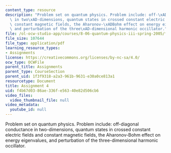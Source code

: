 ```yaml
---
content_type: resource
description: "Problem set on quantum physics. Problem include: off-\xADdiagonal conductance\
  \ in two\xAD-dimensions, quantum states in crossed constant electric fields and\
  \ constant magnetic fields, the Aharonov-\xADBohm effect on energy eigenvalues,\
  \ and perturbation of the three\xAD-dimensional harmonic occillator."
file: /ol-ocw-studio-app/courses/8-06-quantum-physics-iii-spring-2005/f4b67d0386ae336fe56340e82d506cb6_ps4.pdf
file_size: 107644
file_type: application/pdf
learning_resource_types:
- Assignments
license: https://creativecommons.org/licenses/by-nc-sa/4.0/
ocw_type: OCWFile
parent_title: Assignments
parent_type: CourseSection
parent_uid: 1f3f9318-a2a3-961b-9631-e30a0ce813a1
resourcetype: Document
title: Assignment 4
uid: f4b67d03-86ae-336f-e563-40e82d506cb6
video_files:
  video_thumbnail_file: null
video_metadata:
  youtube_id: null
---
```

Problem set on quantum physics. Problem include: off-­diagonal conductance in two­-dimensions, quantum states in crossed constant electric fields and constant magnetic fields, the Aharonov-­Bohm effect on energy eigenvalues, and perturbation of the three­-dimensional harmonic occillator.